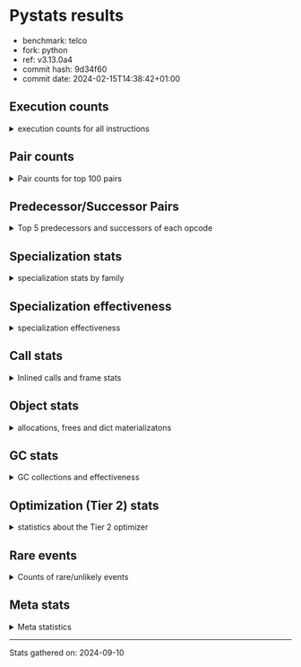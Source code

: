 
# Pystats results

- benchmark: telco
- fork: python
- ref: v3.13.0a4
- commit hash: 9d34f60
- commit date: 2024-02-15T14:38:42+01:00

## Execution counts

<details>
<summary> execution counts for all instructions </summary>

|Name | Count | Self | Cumulative | Miss ratio | 
|---|---:|---:|---:|---:|
| LOAD_FAST | 172,876,000 | 37.2% | 37.2% |  |
| STORE_FAST | 83,241,760 | 17.9% | 55.2% |  |
| BINARY_OP | 48,040,420 | 10.3% | 65.5% |  |
| LOAD_CONST | 32,008,400 | 6.9% | 72.4% |  |
| CALL | 16,019,040 | 3.5% | 75.9% |  |
| POP_JUMP_IF_FALSE | 12,800,000 | 2.8% | 78.6% |  |
| LOAD_ATTR_METHOD_NO_DICT | 9,608,920 | 2.1% | 80.7% |  |
| LOAD_GLOBAL_MODULE | 6,404,540 | 1.4% | 82.1% |  |
| POP_TOP | 6,404,000 | 1.4% | 83.5% |  |
| CALL_METHOD_DESCRIPTOR_FAST | 6,403,820 | 1.4% | 84.8% |  |
| LOAD_ATTR_METHOD_LAZY_DICT | 6,403,760 | 1.4% | 86.2% |  |
| FOR_ITER_RANGE | 6,402,600 | 1.4% | 87.6% |  |
| LOAD_ATTR | 6,402,300 | 1.4% | 89.0% |  |
| COMPARE_OP | 6,401,760 | 1.4% | 90.3% |  |
| LOAD_GLOBAL_BUILTIN | 6,401,480 | 1.4% | 91.7% |  |
| JUMP_BACKWARD | 6,401,280 | 1.4% | 93.1% |  |
| CALL_KW | 6,400,080 | 1.4% | 94.5% |  |
| BINARY_SUBSCR_LIST_INT | 6,399,980 | 1.4% | 95.9% |  |
| CALL_BUILTIN_FAST | 6,399,980 | 1.4% | 97.2% |  |
| TO_BOOL_INT | 6,399,980 | 1.4% | 98.6% |  |
| UNPACK_SEQUENCE_TUPLE | 6,399,980 | 1.4% | 100.0% |  |
| EXTENDED_ARG | 2,640 | 0.0% | 100.0% |  |
| CALL_BUILTIN_CLASS | 1,440 | 0.0% | 100.0% |  |
| GET_ITER | 1,360 | 0.0% | 100.0% |  |
| LOAD_GLOBAL | 920 | 0.0% | 100.0% |  |
| PUSH_NULL | 560 | 0.0% | 100.0% |  |
| LOAD_ATTR_MODULE | 300 | 0.0% | 100.0% |  |
| LOAD_DEREF | 240 | 0.0% | 100.0% |  |
| RETURN_VALUE | 160 | 0.0% | 100.0% |  |
| CALL_FUNCTION_EX | 160 | 0.0% | 100.0% |  |
| RESUME_CHECK | 120 | 0.0% | 100.0% |  |
| STORE_ATTR | 100 | 0.0% | 100.0% |  |
| BEFORE_WITH | 80 | 0.0% | 100.0% |  |
| NOP | 80 | 0.0% | 100.0% |  |
| BUILD_LIST | 80 | 0.0% | 100.0% |  |
| CALL_INTRINSIC_1 | 80 | 0.0% | 100.0% |  |
| COPY_FREE_VARS | 80 | 0.0% | 100.0% |  |
| FOR_ITER | 80 | 0.0% | 100.0% |  |
| LIST_EXTEND | 80 | 0.0% | 100.0% |  |
| LOAD_FAST_CHECK | 80 | 0.0% | 100.0% |  |
| BINARY_OP_SUBTRACT_FLOAT | 60 | 0.0% | 100.0% |  |
| CALL_BUILTIN_FAST_WITH_KEYWORDS | 60 | 0.0% | 100.0% |  |
| BINARY_SUBSCR | 40 | 0.0% | 100.0% |  |
| TO_BOOL | 40 | 0.0% | 100.0% |  |
| UNPACK_SEQUENCE | 40 | 0.0% | 100.0% |  |
| RESUME | 40 | 0.0% | 100.0% |  |


</details>

## Pair counts

<details>
<summary> Pair counts for top 100 pairs </summary>

|Pair | Count | Self | Cumulative | 
|---|---:|---:|---:|
| STORE_FAST LOAD_FAST | 76,837,200 | 16.6% | 16.6% |
| LOAD_FAST LOAD_FAST | 54,426,880 | 11.7% | 28.3% |
| LOAD_FAST BINARY_OP | 41,626,920 | 9.0% | 37.2% |
| BINARY_OP STORE_FAST | 41,626,880 | 9.0% | 46.2% |
| LOAD_FAST LOAD_CONST | 19,200,080 | 4.1% | 50.3% |
| CALL STORE_FAST | 16,013,340 | 3.4% | 53.8% |
| LOAD_FAST CALL | 16,009,040 | 3.4% | 57.2% |
| LOAD_ATTR_METHOD_NO_DICT LOAD_FAST | 9,608,920 | 2.1% | 59.3% |
| LOAD_FAST LOAD_ATTR_METHOD_NO_DICT | 9,608,880 | 2.1% | 61.4% |
| LOAD_GLOBAL_MODULE LOAD_CONST | 6,404,060 | 1.4% | 62.8% |
| LOAD_FAST LOAD_ATTR_METHOD_LAZY_DICT | 6,403,680 | 1.4% | 64.1% |
| LOAD_ATTR_METHOD_LAZY_DICT LOAD_CONST | 6,402,500 | 1.4% | 65.5% |
| LOAD_CONST CALL_METHOD_DESCRIPTOR_FAST | 6,402,440 | 1.4% | 66.9% |
| STORE_FAST LOAD_GLOBAL_BUILTIN | 6,401,280 | 1.4% | 68.3% |
| FOR_ITER_RANGE STORE_FAST | 6,401,240 | 1.4% | 69.7% |
| LOAD_FAST LOAD_ATTR | 6,400,320 | 1.4% | 71.0% |
| LOAD_GLOBAL_BUILTIN LOAD_FAST | 6,400,100 | 1.4% | 72.4% |
| LOAD_CONST CALL_KW | 6,400,080 | 1.4% | 73.8% |
| LOAD_ATTR LOAD_FAST | 6,400,040 | 1.4% | 75.2% |
| CALL_METHOD_DESCRIPTOR_FAST STORE_FAST | 6,400,040 | 1.4% | 76.6% |
| POP_TOP JUMP_BACKWARD | 6,400,000 | 1.4% | 77.9% |
| BINARY_OP LOAD_FAST | 6,400,000 | 1.4% | 79.3% |
| CALL_KW POP_TOP | 6,400,000 | 1.4% | 80.7% |
| COMPARE_OP POP_JUMP_IF_FALSE | 6,400,000 | 1.4% | 82.1% |
| LOAD_CONST BINARY_OP | 6,400,000 | 1.4% | 83.4% |
| LOAD_CONST COMPARE_OP | 6,400,000 | 1.4% | 84.8% |
| LOAD_CONST LOAD_FAST | 6,400,000 | 1.4% | 86.2% |
| POP_JUMP_IF_FALSE LOAD_FAST | 6,400,000 | 1.4% | 87.6% |
| JUMP_BACKWARD FOR_ITER_RANGE | 6,399,980 | 1.4% | 89.0% |
| BINARY_SUBSCR_LIST_INT STORE_FAST | 6,399,980 | 1.4% | 90.3% |
| TO_BOOL_INT POP_JUMP_IF_FALSE | 6,399,980 | 1.4% | 91.7% |
| UNPACK_SEQUENCE_TUPLE STORE_FAST | 6,399,980 | 1.4% | 93.1% |
| LOAD_FAST BINARY_SUBSCR_LIST_INT | 6,399,960 | 1.4% | 94.5% |
| LOAD_FAST CALL_BUILTIN_FAST | 6,399,960 | 1.4% | 95.9% |
| LOAD_FAST TO_BOOL_INT | 6,399,960 | 1.4% | 97.2% |
| POP_JUMP_IF_FALSE LOAD_GLOBAL_MODULE | 6,399,960 | 1.4% | 98.6% |
| CALL_BUILTIN_FAST UNPACK_SEQUENCE_TUPLE | 6,399,960 | 1.4% | 100.0% |
| BINARY_OP BINARY_OP | 13,500 | 0.0% | 100.0% |
| CALL CALL | 5,020 | 0.0% | 100.0% |
| LOAD_CONST CALL | 4,400 | 0.0% | 100.0% |
| CALL_METHOD_DESCRIPTOR_FAST POP_TOP | 3,780 | 0.0% | 100.0% |
| STORE_FAST LOAD_GLOBAL_MODULE | 2,720 | 0.0% | 100.0% |
| LOAD_ATTR LOAD_ATTR | 1,780 | 0.0% | 100.0% |
| COMPARE_OP COMPARE_OP | 1,760 | 0.0% | 100.0% |
| EXTENDED_ARG FOR_ITER_RANGE | 1,320 | 0.0% | 100.0% |
| CALL_BUILTIN_CLASS GET_ITER | 1,320 | 0.0% | 100.0% |
| POP_TOP EXTENDED_ARG | 1,280 | 0.0% | 100.0% |
| POP_TOP LOAD_FAST | 1,280 | 0.0% | 100.0% |
| POP_TOP LOAD_GLOBAL_MODULE | 1,280 | 0.0% | 100.0% |
| EXTENDED_ARG JUMP_BACKWARD | 1,280 | 0.0% | 100.0% |
| JUMP_BACKWARD EXTENDED_ARG | 1,280 | 0.0% | 100.0% |
| LOAD_CONST CALL_BUILTIN_CLASS | 1,280 | 0.0% | 100.0% |
| FOR_ITER_RANGE LOAD_FAST | 1,280 | 0.0% | 100.0% |
| GET_ITER FOR_ITER_RANGE | 1,260 | 0.0% | 100.0% |
| LOAD_GLOBAL_BUILTIN LOAD_CONST | 1,260 | 0.0% | 100.0% |
| LOAD_ATTR_METHOD_LAZY_DICT CALL_METHOD_DESCRIPTOR_FAST | 1,240 | 0.0% | 100.0% |
| STORE_FAST LOAD_GLOBAL | 480 | 0.0% | 100.0% |
| LOAD_GLOBAL LOAD_GLOBAL_MODULE | 340 | 0.0% | 100.0% |
| PUSH_NULL CALL | 320 | 0.0% | 100.0% |
| LOAD_ATTR_MODULE PUSH_NULL | 300 | 0.0% | 100.0% |
| CALL POP_TOP | 220 | 0.0% | 100.0% |
| LOAD_GLOBAL LOAD_CONST | 200 | 0.0% | 100.0% |
| LOAD_GLOBAL_MODULE LOAD_ATTR_MODULE | 200 | 0.0% | 100.0% |
| PUSH_NULL LOAD_FAST | 160 | 0.0% | 100.0% |
| LOAD_CONST LOAD_CONST | 160 | 0.0% | 100.0% |
| LOAD_DEREF PUSH_NULL | 160 | 0.0% | 100.0% |
| LOAD_GLOBAL LOAD_GLOBAL_BUILTIN | 120 | 0.0% | 100.0% |
| CALL CALL_METHOD_DESCRIPTOR_FAST | 100 | 0.0% | 100.0% |
| LOAD_ATTR PUSH_NULL | 100 | 0.0% | 100.0% |
| LOAD_ATTR LOAD_ATTR_MODULE | 100 | 0.0% | 100.0% |
| LOAD_GLOBAL LOAD_ATTR | 100 | 0.0% | 100.0% |
| LOAD_GLOBAL_MODULE LOAD_ATTR | 100 | 0.0% | 100.0% |
| BEFORE_WITH STORE_FAST | 80 | 0.0% | 100.0% |
| GET_ITER EXTENDED_ARG | 80 | 0.0% | 100.0% |
| NOP LOAD_DEREF | 80 | 0.0% | 100.0% |
| POP_TOP NOP | 80 | 0.0% | 100.0% |
| POP_TOP LOAD_GLOBAL | 80 | 0.0% | 100.0% |
| PUSH_NULL LOAD_FAST_CHECK | 80 | 0.0% | 100.0% |
| RETURN_VALUE RETURN_VALUE | 80 | 0.0% | 100.0% |
| BUILD_LIST LOAD_DEREF | 80 | 0.0% | 100.0% |
| CALL LOAD_FAST | 80 | 0.0% | 100.0% |
| CALL STORE_ATTR | 80 | 0.0% | 100.0% |
| CALL CALL_BUILTIN_CLASS | 80 | 0.0% | 100.0% |
| CALL_FUNCTION_EX COPY_FREE_VARS | 80 | 0.0% | 100.0% |
| CALL_INTRINSIC_1 CALL_FUNCTION_EX | 80 | 0.0% | 100.0% |
| CALL_KW STORE_FAST | 80 | 0.0% | 100.0% |
| LIST_EXTEND CALL_INTRINSIC_1 | 80 | 0.0% | 100.0% |
| LOAD_ATTR LOAD_ATTR_METHOD_LAZY_DICT | 80 | 0.0% | 100.0% |
| LOAD_DEREF LIST_EXTEND | 80 | 0.0% | 100.0% |
| LOAD_FAST BUILD_LIST | 80 | 0.0% | 100.0% |
| LOAD_FAST CALL_FUNCTION_EX | 80 | 0.0% | 100.0% |
| LOAD_FAST_CHECK CALL | 80 | 0.0% | 100.0% |
| LOAD_GLOBAL LOAD_GLOBAL | 80 | 0.0% | 100.0% |
| STORE_FAST LOAD_CONST | 80 | 0.0% | 100.0% |
| LOAD_GLOBAL_MODULE LOAD_GLOBAL_MODULE | 80 | 0.0% | 100.0% |
| CALL_FUNCTION_EX RESUME_CHECK | 60 | 0.0% | 100.0% |
| COPY_FREE_VARS RESUME_CHECK | 60 | 0.0% | 100.0% |
| LOAD_ATTR CALL | 60 | 0.0% | 100.0% |
| LOAD_ATTR LOAD_CONST | 60 | 0.0% | 100.0% |
| LOAD_GLOBAL LOAD_FAST | 60 | 0.0% | 100.0% |


</details>

## Predecessor/Successor Pairs

<details>
<summary> Top 5 predecessors and successors of each opcode </summary>

### BEFORE_WITH

<details>
<summary> Successors and predecessors for BEFORE_WITH </summary>

|Predecessors | Count | Percentage | 
|---|---:|---:|
| CALL_BUILTIN_FAST_WITH_KEYWORDS | 60 | 75.0% |
| CALL | 20 | 25.0% |

|Successors | Count | Percentage | 
|---|---:|---:|
| STORE_FAST | 80 | 100.0% |


</details>

### BINARY_SUBSCR

<details>
<summary> Successors and predecessors for BINARY_SUBSCR </summary>

|Predecessors | Count | Percentage | 
|---|---:|---:|
| LOAD_FAST | 40 | 100.0% |

|Successors | Count | Percentage | 
|---|---:|---:|
| STORE_FAST | 20 | 50.0% |
| BINARY_SUBSCR_LIST_INT | 20 | 50.0% |


</details>

### GET_ITER

<details>
<summary> Successors and predecessors for GET_ITER </summary>

|Predecessors | Count | Percentage | 
|---|---:|---:|
| CALL_BUILTIN_CLASS | 1,320 | 97.1% |
| CALL | 40 | 2.9% |

|Successors | Count | Percentage | 
|---|---:|---:|
| FOR_ITER_RANGE | 1,260 | 92.6% |
| EXTENDED_ARG | 80 | 5.9% |
| FOR_ITER | 20 | 1.5% |


</details>

### NOP

<details>
<summary> Successors and predecessors for NOP </summary>

|Predecessors | Count | Percentage | 
|---|---:|---:|
| POP_TOP | 80 | 100.0% |

|Successors | Count | Percentage | 
|---|---:|---:|
| LOAD_DEREF | 80 | 100.0% |


</details>

### POP_TOP

<details>
<summary> Successors and predecessors for POP_TOP </summary>

|Predecessors | Count | Percentage | 
|---|---:|---:|
| CALL_KW | 6,400,000 | 99.9% |
| CALL_METHOD_DESCRIPTOR_FAST | 3,780 | 0.1% |
| CALL | 220 | 0.0% |

|Successors | Count | Percentage | 
|---|---:|---:|
| JUMP_BACKWARD | 6,400,000 | 99.9% |
| EXTENDED_ARG | 1,280 | 0.0% |
| LOAD_FAST | 1,280 | 0.0% |
| LOAD_GLOBAL_MODULE | 1,280 | 0.0% |
| NOP | 80 | 0.0% |


</details>

### PUSH_NULL

<details>
<summary> Successors and predecessors for PUSH_NULL </summary>

|Predecessors | Count | Percentage | 
|---|---:|---:|
| LOAD_ATTR_MODULE | 300 | 53.6% |
| LOAD_DEREF | 160 | 28.6% |
| LOAD_ATTR | 100 | 17.9% |

|Successors | Count | Percentage | 
|---|---:|---:|
| CALL | 320 | 57.1% |
| LOAD_FAST | 160 | 28.6% |
| LOAD_FAST_CHECK | 80 | 14.3% |


</details>

### RETURN_VALUE

<details>
<summary> Successors and predecessors for RETURN_VALUE </summary>

|Predecessors | Count | Percentage | 
|---|---:|---:|
| RETURN_VALUE | 80 | 50.0% |
| BINARY_OP_SUBTRACT_FLOAT | 60 | 37.5% |
| BINARY_OP | 20 | 12.5% |

|Successors | Count | Percentage | 
|---|---:|---:|
| RETURN_VALUE | 80 | 50.0% |
| LOAD_GLOBAL | 40 | 25.0% |
| LOAD_GLOBAL_MODULE | 40 | 25.0% |


</details>

### TO_BOOL

<details>
<summary> Successors and predecessors for TO_BOOL </summary>

|Predecessors | Count | Percentage | 
|---|---:|---:|
| LOAD_FAST | 40 | 100.0% |

|Successors | Count | Percentage | 
|---|---:|---:|
| POP_JUMP_IF_FALSE | 20 | 50.0% |
| TO_BOOL_INT | 20 | 50.0% |


</details>

### BINARY_OP

<details>
<summary> Successors and predecessors for BINARY_OP </summary>

|Predecessors | Count | Percentage | 
|---|---:|---:|
| LOAD_FAST | 41,626,920 | 86.6% |
| LOAD_CONST | 6,400,000 | 13.3% |
| BINARY_OP | 13,500 | 0.0% |

|Successors | Count | Percentage | 
|---|---:|---:|
| STORE_FAST | 41,626,880 | 86.6% |
| LOAD_FAST | 6,400,000 | 13.3% |
| BINARY_OP | 13,500 | 0.0% |
| RETURN_VALUE | 20 | 0.0% |
| BINARY_OP_SUBTRACT_FLOAT | 20 | 0.0% |


</details>

### BUILD_LIST

<details>
<summary> Successors and predecessors for BUILD_LIST </summary>

|Predecessors | Count | Percentage | 
|---|---:|---:|
| LOAD_FAST | 80 | 100.0% |

|Successors | Count | Percentage | 
|---|---:|---:|
| LOAD_DEREF | 80 | 100.0% |


</details>

### CALL

<details>
<summary> Successors and predecessors for CALL </summary>

|Predecessors | Count | Percentage | 
|---|---:|---:|
| LOAD_FAST | 16,009,040 | 99.9% |
| CALL | 5,020 | 0.0% |
| LOAD_CONST | 4,400 | 0.0% |
| PUSH_NULL | 320 | 0.0% |
| LOAD_FAST_CHECK | 80 | 0.0% |

|Successors | Count | Percentage | 
|---|---:|---:|
| STORE_FAST | 16,013,340 | 100.0% |
| CALL | 5,020 | 0.0% |
| POP_TOP | 220 | 0.0% |
| CALL_METHOD_DESCRIPTOR_FAST | 100 | 0.0% |
| LOAD_FAST | 80 | 0.0% |


</details>

### CALL_FUNCTION_EX

<details>
<summary> Successors and predecessors for CALL_FUNCTION_EX </summary>

|Predecessors | Count | Percentage | 
|---|---:|---:|
| CALL_INTRINSIC_1 | 80 | 50.0% |
| LOAD_FAST | 80 | 50.0% |

|Successors | Count | Percentage | 
|---|---:|---:|
| COPY_FREE_VARS | 80 | 50.0% |
| RESUME_CHECK | 60 | 37.5% |
| RESUME | 20 | 12.5% |


</details>

### CALL_INTRINSIC_1

<details>
<summary> Successors and predecessors for CALL_INTRINSIC_1 </summary>

|Predecessors | Count | Percentage | 
|---|---:|---:|
| LIST_EXTEND | 80 | 100.0% |

|Successors | Count | Percentage | 
|---|---:|---:|
| CALL_FUNCTION_EX | 80 | 100.0% |


</details>

### CALL_KW

<details>
<summary> Successors and predecessors for CALL_KW </summary>

|Predecessors | Count | Percentage | 
|---|---:|---:|
| LOAD_CONST | 6,400,080 | 100.0% |

|Successors | Count | Percentage | 
|---|---:|---:|
| POP_TOP | 6,400,000 | 100.0% |
| STORE_FAST | 80 | 0.0% |


</details>

### COMPARE_OP

<details>
<summary> Successors and predecessors for COMPARE_OP </summary>

|Predecessors | Count | Percentage | 
|---|---:|---:|
| LOAD_CONST | 6,400,000 | 100.0% |
| COMPARE_OP | 1,760 | 0.0% |

|Successors | Count | Percentage | 
|---|---:|---:|
| POP_JUMP_IF_FALSE | 6,400,000 | 100.0% |
| COMPARE_OP | 1,760 | 0.0% |


</details>

### COPY_FREE_VARS

<details>
<summary> Successors and predecessors for COPY_FREE_VARS </summary>

|Predecessors | Count | Percentage | 
|---|---:|---:|
| CALL_FUNCTION_EX | 80 | 100.0% |

|Successors | Count | Percentage | 
|---|---:|---:|
| RESUME_CHECK | 60 | 75.0% |
| RESUME | 20 | 25.0% |


</details>

### EXTENDED_ARG

<details>
<summary> Successors and predecessors for EXTENDED_ARG </summary>

|Predecessors | Count | Percentage | 
|---|---:|---:|
| POP_TOP | 1,280 | 48.5% |
| JUMP_BACKWARD | 1,280 | 48.5% |
| GET_ITER | 80 | 3.0% |

|Successors | Count | Percentage | 
|---|---:|---:|
| FOR_ITER_RANGE | 1,320 | 50.0% |
| JUMP_BACKWARD | 1,280 | 48.5% |
| FOR_ITER | 40 | 1.5% |


</details>

### FOR_ITER

<details>
<summary> Successors and predecessors for FOR_ITER </summary>

|Predecessors | Count | Percentage | 
|---|---:|---:|
| EXTENDED_ARG | 40 | 50.0% |
| GET_ITER | 20 | 25.0% |
| JUMP_BACKWARD | 20 | 25.0% |

|Successors | Count | Percentage | 
|---|---:|---:|
| STORE_FAST | 40 | 50.0% |
| FOR_ITER_RANGE | 40 | 50.0% |


</details>

### JUMP_BACKWARD

<details>
<summary> Successors and predecessors for JUMP_BACKWARD </summary>

|Predecessors | Count | Percentage | 
|---|---:|---:|
| POP_TOP | 6,400,000 | 100.0% |
| EXTENDED_ARG | 1,280 | 0.0% |

|Successors | Count | Percentage | 
|---|---:|---:|
| FOR_ITER_RANGE | 6,399,980 | 100.0% |
| EXTENDED_ARG | 1,280 | 0.0% |
| FOR_ITER | 20 | 0.0% |


</details>

### LIST_EXTEND

<details>
<summary> Successors and predecessors for LIST_EXTEND </summary>

|Predecessors | Count | Percentage | 
|---|---:|---:|
| LOAD_DEREF | 80 | 100.0% |

|Successors | Count | Percentage | 
|---|---:|---:|
| CALL_INTRINSIC_1 | 80 | 100.0% |


</details>

### LOAD_ATTR

<details>
<summary> Successors and predecessors for LOAD_ATTR </summary>

|Predecessors | Count | Percentage | 
|---|---:|---:|
| LOAD_FAST | 6,400,320 | 100.0% |
| LOAD_ATTR | 1,780 | 0.0% |
| LOAD_GLOBAL | 100 | 0.0% |
| LOAD_GLOBAL_MODULE | 100 | 0.0% |

|Successors | Count | Percentage | 
|---|---:|---:|
| LOAD_FAST | 6,400,040 | 100.0% |
| LOAD_ATTR | 1,780 | 0.0% |
| PUSH_NULL | 100 | 0.0% |
| LOAD_ATTR_MODULE | 100 | 0.0% |
| LOAD_ATTR_METHOD_LAZY_DICT | 80 | 0.0% |


</details>

### LOAD_CONST

<details>
<summary> Successors and predecessors for LOAD_CONST </summary>

|Predecessors | Count | Percentage | 
|---|---:|---:|
| LOAD_FAST | 19,200,080 | 60.0% |
| LOAD_GLOBAL_MODULE | 6,404,060 | 20.0% |
| LOAD_ATTR_METHOD_LAZY_DICT | 6,402,500 | 20.0% |
| LOAD_GLOBAL_BUILTIN | 1,260 | 0.0% |
| LOAD_GLOBAL | 200 | 0.0% |

|Successors | Count | Percentage | 
|---|---:|---:|
| CALL_METHOD_DESCRIPTOR_FAST | 6,402,440 | 20.0% |
| CALL_KW | 6,400,080 | 20.0% |
| BINARY_OP | 6,400,000 | 20.0% |
| COMPARE_OP | 6,400,000 | 20.0% |
| LOAD_FAST | 6,400,000 | 20.0% |


</details>

### LOAD_DEREF

<details>
<summary> Successors and predecessors for LOAD_DEREF </summary>

|Predecessors | Count | Percentage | 
|---|---:|---:|
| NOP | 80 | 33.3% |
| BUILD_LIST | 80 | 33.3% |
| RESUME_CHECK | 60 | 25.0% |
| RESUME | 20 | 8.3% |

|Successors | Count | Percentage | 
|---|---:|---:|
| PUSH_NULL | 160 | 66.7% |
| LIST_EXTEND | 80 | 33.3% |


</details>

### LOAD_FAST

<details>
<summary> Successors and predecessors for LOAD_FAST </summary>

|Predecessors | Count | Percentage | 
|---|---:|---:|
| STORE_FAST | 76,837,200 | 44.4% |
| LOAD_FAST | 54,426,880 | 31.5% |
| LOAD_ATTR_METHOD_NO_DICT | 9,608,920 | 5.6% |
| LOAD_GLOBAL_BUILTIN | 6,400,100 | 3.7% |
| LOAD_ATTR | 6,400,040 | 3.7% |

|Successors | Count | Percentage | 
|---|---:|---:|
| LOAD_FAST | 54,426,880 | 31.5% |
| BINARY_OP | 41,626,920 | 24.1% |
| LOAD_CONST | 19,200,080 | 11.1% |
| CALL | 16,009,040 | 9.3% |
| LOAD_ATTR_METHOD_NO_DICT | 9,608,880 | 5.6% |


</details>

### LOAD_FAST_CHECK

<details>
<summary> Successors and predecessors for LOAD_FAST_CHECK </summary>

|Predecessors | Count | Percentage | 
|---|---:|---:|
| PUSH_NULL | 80 | 100.0% |

|Successors | Count | Percentage | 
|---|---:|---:|
| CALL | 80 | 100.0% |


</details>

### LOAD_GLOBAL

<details>
<summary> Successors and predecessors for LOAD_GLOBAL </summary>

|Predecessors | Count | Percentage | 
|---|---:|---:|
| STORE_FAST | 480 | 52.2% |
| POP_TOP | 80 | 8.7% |
| LOAD_GLOBAL | 80 | 8.7% |
| RETURN_VALUE | 40 | 4.3% |
| POP_JUMP_IF_FALSE | 40 | 4.3% |

|Successors | Count | Percentage | 
|---|---:|---:|
| LOAD_GLOBAL_MODULE | 340 | 37.0% |
| LOAD_CONST | 200 | 21.7% |
| LOAD_GLOBAL_BUILTIN | 120 | 13.0% |
| LOAD_ATTR | 100 | 10.9% |
| LOAD_GLOBAL | 80 | 8.7% |


</details>

### POP_JUMP_IF_FALSE

<details>
<summary> Successors and predecessors for POP_JUMP_IF_FALSE </summary>

|Predecessors | Count | Percentage | 
|---|---:|---:|
| COMPARE_OP | 6,400,000 | 50.0% |
| TO_BOOL_INT | 6,399,980 | 50.0% |
| TO_BOOL | 20 | 0.0% |

|Successors | Count | Percentage | 
|---|---:|---:|
| LOAD_FAST | 6,400,000 | 50.0% |
| LOAD_GLOBAL_MODULE | 6,399,960 | 50.0% |
| LOAD_GLOBAL | 40 | 0.0% |


</details>

### STORE_ATTR

<details>
<summary> Successors and predecessors for STORE_ATTR </summary>

|Predecessors | Count | Percentage | 
|---|---:|---:|
| CALL | 80 | 80.0% |
| STORE_ATTR | 20 | 20.0% |

|Successors | Count | Percentage | 
|---|---:|---:|
| LOAD_GLOBAL | 40 | 40.0% |
| LOAD_GLOBAL_BUILTIN | 40 | 40.0% |
| STORE_ATTR | 20 | 20.0% |


</details>

### STORE_FAST

<details>
<summary> Successors and predecessors for STORE_FAST </summary>

|Predecessors | Count | Percentage | 
|---|---:|---:|
| BINARY_OP | 41,626,880 | 50.0% |
| CALL | 16,013,340 | 19.2% |
| FOR_ITER_RANGE | 6,401,240 | 7.7% |
| CALL_METHOD_DESCRIPTOR_FAST | 6,400,040 | 7.7% |
| BINARY_SUBSCR_LIST_INT | 6,399,980 | 7.7% |

|Successors | Count | Percentage | 
|---|---:|---:|
| LOAD_FAST | 76,837,200 | 92.3% |
| LOAD_GLOBAL_BUILTIN | 6,401,280 | 7.7% |
| LOAD_GLOBAL_MODULE | 2,720 | 0.0% |
| LOAD_GLOBAL | 480 | 0.0% |
| LOAD_CONST | 80 | 0.0% |


</details>

### UNPACK_SEQUENCE

<details>
<summary> Successors and predecessors for UNPACK_SEQUENCE </summary>

|Predecessors | Count | Percentage | 
|---|---:|---:|
| CALL | 20 | 50.0% |
| CALL_BUILTIN_FAST | 20 | 50.0% |

|Successors | Count | Percentage | 
|---|---:|---:|
| STORE_FAST | 20 | 50.0% |
| UNPACK_SEQUENCE_TUPLE | 20 | 50.0% |


</details>

### RESUME

<details>
<summary> Successors and predecessors for RESUME </summary>

|Predecessors | Count | Percentage | 
|---|---:|---:|
| CALL_FUNCTION_EX | 20 | 50.0% |
| COPY_FREE_VARS | 20 | 50.0% |

|Successors | Count | Percentage | 
|---|---:|---:|
| LOAD_DEREF | 20 | 50.0% |
| LOAD_GLOBAL | 20 | 50.0% |


</details>

### BINARY_OP_SUBTRACT_FLOAT

<details>
<summary> Successors and predecessors for BINARY_OP_SUBTRACT_FLOAT </summary>

|Predecessors | Count | Percentage | 
|---|---:|---:|
| LOAD_FAST | 40 | 66.7% |
| BINARY_OP | 20 | 33.3% |

|Successors | Count | Percentage | 
|---|---:|---:|
| RETURN_VALUE | 60 | 100.0% |


</details>

### BINARY_SUBSCR_LIST_INT

<details>
<summary> Successors and predecessors for BINARY_SUBSCR_LIST_INT </summary>

|Predecessors | Count | Percentage | 
|---|---:|---:|
| LOAD_FAST | 6,399,960 | 100.0% |
| BINARY_SUBSCR | 20 | 0.0% |

|Successors | Count | Percentage | 
|---|---:|---:|
| STORE_FAST | 6,399,980 | 100.0% |


</details>

### CALL_BUILTIN_CLASS

<details>
<summary> Successors and predecessors for CALL_BUILTIN_CLASS </summary>

|Predecessors | Count | Percentage | 
|---|---:|---:|
| LOAD_CONST | 1,280 | 88.9% |
| CALL | 80 | 5.6% |
| LOAD_FAST | 40 | 2.8% |
| CALL_BUILTIN_CLASS | 40 | 2.8% |

|Successors | Count | Percentage | 
|---|---:|---:|
| GET_ITER | 1,320 | 91.7% |
| STORE_FAST | 60 | 4.2% |
| CALL_BUILTIN_CLASS | 40 | 2.8% |
| CALL | 20 | 1.4% |


</details>

### CALL_BUILTIN_FAST

<details>
<summary> Successors and predecessors for CALL_BUILTIN_FAST </summary>

|Predecessors | Count | Percentage | 
|---|---:|---:|
| LOAD_FAST | 6,399,960 | 100.0% |
| CALL | 20 | 0.0% |

|Successors | Count | Percentage | 
|---|---:|---:|
| UNPACK_SEQUENCE_TUPLE | 6,399,960 | 100.0% |
| UNPACK_SEQUENCE | 20 | 0.0% |


</details>

### CALL_BUILTIN_FAST_WITH_KEYWORDS

<details>
<summary> Successors and predecessors for CALL_BUILTIN_FAST_WITH_KEYWORDS </summary>

|Predecessors | Count | Percentage | 
|---|---:|---:|
| LOAD_CONST | 40 | 66.7% |
| CALL | 20 | 33.3% |

|Successors | Count | Percentage | 
|---|---:|---:|
| BEFORE_WITH | 60 | 100.0% |


</details>

### CALL_METHOD_DESCRIPTOR_FAST

<details>
<summary> Successors and predecessors for CALL_METHOD_DESCRIPTOR_FAST </summary>

|Predecessors | Count | Percentage | 
|---|---:|---:|
| LOAD_CONST | 6,402,440 | 100.0% |
| LOAD_ATTR_METHOD_LAZY_DICT | 1,240 | 0.0% |
| CALL | 100 | 0.0% |
| LOAD_ATTR | 40 | 0.0% |

|Successors | Count | Percentage | 
|---|---:|---:|
| STORE_FAST | 6,400,040 | 99.9% |
| POP_TOP | 3,780 | 0.1% |


</details>

### FOR_ITER_RANGE

<details>
<summary> Successors and predecessors for FOR_ITER_RANGE </summary>

|Predecessors | Count | Percentage | 
|---|---:|---:|
| JUMP_BACKWARD | 6,399,980 | 100.0% |
| EXTENDED_ARG | 1,320 | 0.0% |
| GET_ITER | 1,260 | 0.0% |
| FOR_ITER | 40 | 0.0% |

|Successors | Count | Percentage | 
|---|---:|---:|
| STORE_FAST | 6,401,240 | 100.0% |
| LOAD_FAST | 1,280 | 0.0% |
| LOAD_GLOBAL | 40 | 0.0% |
| LOAD_GLOBAL_MODULE | 40 | 0.0% |


</details>

### LOAD_ATTR_METHOD_LAZY_DICT

<details>
<summary> Successors and predecessors for LOAD_ATTR_METHOD_LAZY_DICT </summary>

|Predecessors | Count | Percentage | 
|---|---:|---:|
| LOAD_FAST | 6,403,680 | 100.0% |
| LOAD_ATTR | 80 | 0.0% |

|Successors | Count | Percentage | 
|---|---:|---:|
| LOAD_CONST | 6,402,500 | 100.0% |
| CALL_METHOD_DESCRIPTOR_FAST | 1,240 | 0.0% |
| CALL | 20 | 0.0% |


</details>

### LOAD_ATTR_METHOD_NO_DICT

<details>
<summary> Successors and predecessors for LOAD_ATTR_METHOD_NO_DICT </summary>

|Predecessors | Count | Percentage | 
|---|---:|---:|
| LOAD_FAST | 9,608,880 | 100.0% |
| LOAD_ATTR | 40 | 0.0% |

|Successors | Count | Percentage | 
|---|---:|---:|
| LOAD_FAST | 9,608,920 | 100.0% |


</details>

### LOAD_ATTR_MODULE

<details>
<summary> Successors and predecessors for LOAD_ATTR_MODULE </summary>

|Predecessors | Count | Percentage | 
|---|---:|---:|
| LOAD_GLOBAL_MODULE | 200 | 66.7% |
| LOAD_ATTR | 100 | 33.3% |

|Successors | Count | Percentage | 
|---|---:|---:|
| PUSH_NULL | 300 | 100.0% |


</details>

### LOAD_GLOBAL_BUILTIN

<details>
<summary> Successors and predecessors for LOAD_GLOBAL_BUILTIN </summary>

|Predecessors | Count | Percentage | 
|---|---:|---:|
| STORE_FAST | 6,401,280 | 100.0% |
| LOAD_GLOBAL | 120 | 0.0% |
| STORE_ATTR | 40 | 0.0% |
| LOAD_GLOBAL_BUILTIN | 40 | 0.0% |

|Successors | Count | Percentage | 
|---|---:|---:|
| LOAD_FAST | 6,400,100 | 100.0% |
| LOAD_CONST | 1,260 | 0.0% |
| LOAD_GLOBAL | 40 | 0.0% |
| LOAD_GLOBAL_BUILTIN | 40 | 0.0% |
| LOAD_GLOBAL_MODULE | 40 | 0.0% |


</details>

### LOAD_GLOBAL_MODULE

<details>
<summary> Successors and predecessors for LOAD_GLOBAL_MODULE </summary>

|Predecessors | Count | Percentage | 
|---|---:|---:|
| POP_JUMP_IF_FALSE | 6,399,960 | 99.9% |
| STORE_FAST | 2,720 | 0.0% |
| POP_TOP | 1,280 | 0.0% |
| LOAD_GLOBAL | 340 | 0.0% |
| LOAD_GLOBAL_MODULE | 80 | 0.0% |

|Successors | Count | Percentage | 
|---|---:|---:|
| LOAD_CONST | 6,404,060 | 100.0% |
| LOAD_ATTR_MODULE | 200 | 0.0% |
| LOAD_ATTR | 100 | 0.0% |
| LOAD_GLOBAL_MODULE | 80 | 0.0% |
| CALL | 60 | 0.0% |


</details>

### RESUME_CHECK

<details>
<summary> Successors and predecessors for RESUME_CHECK </summary>

|Predecessors | Count | Percentage | 
|---|---:|---:|
| CALL_FUNCTION_EX | 60 | 50.0% |
| COPY_FREE_VARS | 60 | 50.0% |

|Successors | Count | Percentage | 
|---|---:|---:|
| LOAD_DEREF | 60 | 50.0% |
| LOAD_GLOBAL_MODULE | 40 | 33.3% |
| LOAD_GLOBAL | 20 | 16.7% |


</details>

### TO_BOOL_INT

<details>
<summary> Successors and predecessors for TO_BOOL_INT </summary>

|Predecessors | Count | Percentage | 
|---|---:|---:|
| LOAD_FAST | 6,399,960 | 100.0% |
| TO_BOOL | 20 | 0.0% |

|Successors | Count | Percentage | 
|---|---:|---:|
| POP_JUMP_IF_FALSE | 6,399,980 | 100.0% |


</details>

### UNPACK_SEQUENCE_TUPLE

<details>
<summary> Successors and predecessors for UNPACK_SEQUENCE_TUPLE </summary>

|Predecessors | Count | Percentage | 
|---|---:|---:|
| CALL_BUILTIN_FAST | 6,399,960 | 100.0% |
| UNPACK_SEQUENCE | 20 | 0.0% |

|Successors | Count | Percentage | 
|---|---:|---:|
| STORE_FAST | 6,399,980 | 100.0% |


</details>


</details>

## Specialization stats

<details>
<summary> specialization stats by family </summary>

### BINARY_OP

<details>
<summary> specialization stats for BINARY_OP family </summary>

|Kind | Count | Ratio | 
|---|---:|---:|
|     deferred | 48,026,900 | 100.0% |
|          hit | 60 | 0.0% |

| | Count | Ratio | 
|---|---:|---:|
| Success | 20 | 0.1% |
| Failure | 13,500 | 99.9% |

|Failure kind | Count | Ratio | 
|---|---:|---:|
| add other | 7,240 | 53.6% |
| multiply other | 2,740 | 20.3% |
| and int | 1,760 | 13.0% |
| multiply different types | 1,760 | 13.0% |


</details>

### BINARY_SUBSCR

<details>
<summary> specialization stats for BINARY_SUBSCR family </summary>

|Kind | Count | Ratio | 
|---|---:|---:|
|     deferred | 20 | 0.0% |
|          hit | 6,399,980 | 100.0% |

| | Count | Ratio | 
|---|---:|---:|
| Success | 20 | 100.0% |
| Failure | 0 | 0.0% |


</details>

### CALL

<details>
<summary> specialization stats for CALL family </summary>

|Kind | Count | Ratio | 
|---|---:|---:|
|     deferred | 16,013,820 | 55.6% |
|          hit | 12,805,300 | 44.4% |

| | Count | Ratio | 
|---|---:|---:|
| Success | 220 | 4.2% |
| Failure | 5,000 | 95.8% |

|Failure kind | Count | Ratio | 
|---|---:|---:|
| meth descr varargs keywords | 2,740 | 54.8% |
| cfunc varargs | 1,780 | 35.6% |
| class no vectorcall | 400 | 8.0% |
| cfunc noargs | 80 | 1.6% |


</details>

### COMPARE_OP

<details>
<summary> specialization stats for COMPARE_OP family </summary>

|Kind | Count | Ratio | 
|---|---:|---:|
|     deferred | 6,400,000 | 100.0% |

| | Count | Ratio | 
|---|---:|---:|
| Success | 0 | 0.0% |
| Failure | 1,760 | 100.0% |

|Failure kind | Count | Ratio | 
|---|---:|---:|
| different types | 1,760 | 100.0% |


</details>

### FOR_ITER

<details>
<summary> specialization stats for FOR_ITER family </summary>

|Kind | Count | Ratio | 
|---|---:|---:|
|     deferred | 40 | 0.0% |
|          hit | 6,402,600 | 100.0% |

| | Count | Ratio | 
|---|---:|---:|
| Success | 40 | 100.0% |
| Failure | 0 | 0.0% |


</details>

### LOAD_ATTR

<details>
<summary> specialization stats for LOAD_ATTR family </summary>

|Kind | Count | Ratio | 
|---|---:|---:|
|     deferred | 6,400,300 | 28.6% |
|          hit | 16,012,980 | 71.4% |

| | Count | Ratio | 
|---|---:|---:|
| Success | 220 | 11.0% |
| Failure | 1,780 | 89.0% |

|Failure kind | Count | Ratio | 
|---|---:|---:|
| overridden | 1,760 | 98.9% |
| not managed dict | 20 | 1.1% |


</details>

### LOAD_GLOBAL

<details>
<summary> specialization stats for LOAD_GLOBAL family </summary>

|Kind | Count | Ratio | 
|---|---:|---:|
|     deferred | 460 | 0.0% |
|          hit | 12,806,020 | 100.0% |

| | Count | Ratio | 
|---|---:|---:|
| Success | 460 | 100.0% |
| Failure | 0 | 0.0% |


</details>

### POP_JUMP_IF_FALSE

<details>
<summary> specialization stats for POP_JUMP_IF_FALSE family </summary>


</details>

### STORE_ATTR

<details>
<summary> specialization stats for STORE_ATTR family </summary>

|Kind | Count | Ratio | 
|---|---:|---:|
|     deferred | 80 | 80.0% |

| | Count | Ratio | 
|---|---:|---:|
| Success | 0 | 0.0% |
| Failure | 20 | 100.0% |

|Failure kind | Count | Ratio | 
|---|---:|---:|
| overridden | 20 | 100.0% |


</details>

### TO_BOOL

<details>
<summary> specialization stats for TO_BOOL family </summary>

|Kind | Count | Ratio | 
|---|---:|---:|
|     deferred | 20 | 0.0% |
|          hit | 6,399,980 | 100.0% |

| | Count | Ratio | 
|---|---:|---:|
| Success | 20 | 100.0% |
| Failure | 0 | 0.0% |


</details>

### UNPACK_SEQUENCE

<details>
<summary> specialization stats for UNPACK_SEQUENCE family </summary>

|Kind | Count | Ratio | 
|---|---:|---:|
|     deferred | 20 | 0.0% |
|          hit | 6,399,980 | 100.0% |

| | Count | Ratio | 
|---|---:|---:|
| Success | 20 | 100.0% |
| Failure | 0 | 0.0% |


</details>


</details>

## Specialization effectiveness

<details>
<summary> specialization effectiveness </summary>

|Instructions | Count | Ratio | 
|---|---:|---:|
| Basic | 307,337,240 | 66.2% |
| Not specialized | 89,664,740 | 19.3% |
| Specialized hits | 67,227,020 | 14.5% |
| Specialized misses | 0 | 0.0% |

### Deferred by instruction

<details>
<summary> deferred by instruction </summary>

|Name | Count | Ratio | 
|---|---:|---:|
| BINARY_OP | 48,026,900 | 62.5% |
| CALL | 16,013,820 | 20.8% |
| LOAD_ATTR | 6,400,300 | 8.3% |
| COMPARE_OP | 6,400,000 | 8.3% |
| LOAD_GLOBAL | 460 | 0.0% |
| STORE_ATTR | 80 | 0.0% |
| FOR_ITER | 40 | 0.0% |
| BINARY_SUBSCR | 20 | 0.0% |
| TO_BOOL | 20 | 0.0% |
| UNPACK_SEQUENCE | 20 | 0.0% |


</details>

### Misses by instruction

<details>
<summary> misses by instruction </summary>


</details>


</details>

## Call stats

<details>
<summary> Inlined calls and frame stats </summary>

| | Count | Ratio | 
|---|---:|---:|
| Calls to PyEval_EvalDefault | 0 | 0.0% |
| Calls to Python functions inlined | 160 | 100.0% |
| Calls via PyEval_EvalFrame (total) | 0 | 0.0% |
| Calls via PyEval_EvalFrame (vector) | 0 | 0.0% |
| Calls via PyEval_EvalFrame (generator) | 0 | 0.0% |
| Calls via PyEval_EvalFrame (legacy) | 0 | 0.0% |
| Calls via PyEval_EvalFrame (function vectorcall) | 0 | 0.0% |
| Calls via PyEval_EvalFrame (build class) | 0 | 0.0% |
| Calls via PyEval_EvalFrame (slot) | 0 | 0.0% |
| Calls via PyEval_EvalFrame (function ex) | 160 | 100.0% |
| Calls via PyEval_EvalFrame (api) | 0 | 0.0% |
| Calls via PyEval_EvalFrame (method) | 0 | 0.0% |
| Frame objects created | 0 | 0.0% |
| Frames pushed | 0 | 0.0% |


</details>

## Object stats

<details>
<summary> allocations, frees and dict materializatons </summary>

| | Count | Ratio | 
|---|---:|---:|
| Allocations from freelist | 28,814,440 | 20.8% |
| Frees to freelist | 28,814,440 |  |
| Allocations | 110,035,000 | 79.2% |
| Allocations to 512 bytes | 110,034,840 | 79.2% |
| Allocations to 4 kbytes | 0 | 0.0% |
| Allocations over 4 kbytes | 160 | 0.0% |
| Frees | 110,034,681 |  |
| New values | 200 |  |
| Interpreter increfs | 199,834,960 | 37.5% |
| Interpreter decrefs | 282,750,120 | 42.5% |
| Increfs | 332,978,383 | 62.5% |
| Decrefs | 382,507,344 | 57.5% |
| Materialize dict (on request) | 0 | 0.0% |
| Materialize dict (new key) | 0 | 0.0% |
| Materialize dict (too big) | 0 | 0.0% |
| Materialize dict (str subclass) | 0 | 0.0% |
| Dematerialize dict | 0 | 0.0% |
| Method cache hits | 19,202,137 |  |
| Method cache misses | 223 |  |
| Method cache collisions | 158 |  |
| Method cache dunder hits | 237 |  |
| Method cache dunder misses | 3 |  |


</details>

## GC stats

<details>
<summary> GC collections and effectiveness </summary>

|Generation | Collections | Objects collected | Object visits | 
|---:|---:|---:|---:|
| 0 | 0 | 0 | 0 |
| 1 | 0 | 0 | 0 |
| 2 | 0 | 0 | 0 |


</details>

## Optimization (Tier 2) stats

<details>
<summary> statistics about the Tier 2 optimizer </summary>

| | Count | Ratio | 
|---|---:|---:|
| Optimization attempts | 0 |  |
| Traces created | 0 |  |
| Trace stack overflow | 0 |  |
| Trace stack underflow | 0 |  |
| Trace too long | 0 |  |
| Trace too short | 0 |  |
| Inner loop found | 0 |  |
| Recursive call | 0 |  |
| Low confidence | 0 |  |
| Traces executed | 0 |  |
| Uops executed | 0 |  |

### Trace length histogram

<details>
<summary> trace length histogram </summary>

|Range | Count | Ratio | 
|---|---:|---:|
| <= 1 | 0 |  |


</details>

### Optimized trace length histogram

<details>
<summary> optimized trace length histogram </summary>

|Range | Count | Ratio | 
|---|---:|---:|
| <= 1 | 0 |  |


</details>

### Trace run length histogram

<details>
<summary> trace run length histogram </summary>

|Range | Count | Ratio | 
|---|---:|---:|
| <= 1 | 0 |  |


</details>

### Uop execution stats

<details>
<summary> uop execution stats </summary>


</details>

### Unsupported opcodes

<details>
<summary> unsupported opcodes </summary>


</details>


</details>

## Rare events

<details>
<summary> Counts of rare/unlikely events </summary>

|Event | Count | 
|---|---:|
| set class | 0 |
| set bases | 0 |
| set eval frame func | 0 |
| builtin dict | 0 |
| func modification | 0 |
| watched dict modification | 0 |
| watched globals modification | 0 |


</details>

## Meta stats

<details>
<summary> Meta statistics </summary>

| | Count | 
|---|---:|
| Number of data files | 20 |


</details>

---
Stats gathered on: 2024-09-10
